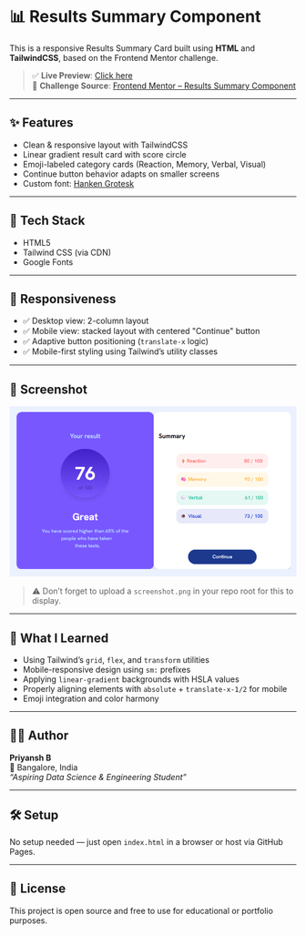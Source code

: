 # 📊 Results Summary Component

This is a responsive Results Summary Card built using **HTML** and **TailwindCSS**, based on the Frontend Mentor challenge.

> ✅ **Live Preview**: [Click here](https://your-username.github.io/your-repo-name/)  
> 🎯 **Challenge Source**: [Frontend Mentor – Results Summary Component](https://www.frontendmentor.io/challenges/results-summary-component-CE_K6s0maV)

---

## ✨ Features

- Clean & responsive layout with TailwindCSS
- Linear gradient result card with score circle
- Emoji-labeled category cards (Reaction, Memory, Verbal, Visual)
- Continue button behavior adapts on smaller screens
- Custom font: [Hanken Grotesk](https://fonts.google.com/specimen/Hanken+Grotesk)

---

## 🔧 Tech Stack

- HTML5
- Tailwind CSS (via CDN)
- Google Fonts

---

## 📱 Responsiveness

- ✅ Desktop view: 2-column layout
- ✅ Mobile view: stacked layout with centered "Continue" button
- ✅ Adaptive button positioning (`translate-x` logic)
- ✅ Mobile-first styling using Tailwind’s utility classes

---

## 📸 Screenshot

![Preview](screenshot.png)

> ⚠️ Don’t forget to upload a `screenshot.png` in your repo root for this to display.

---

## 🧠 What I Learned

- Using Tailwind’s `grid`, `flex`, and `transform` utilities
- Mobile-responsive design using `sm:` prefixes
- Applying `linear-gradient` backgrounds with HSLA values
- Properly aligning elements with `absolute` + `translate-x-1/2` for mobile
- Emoji integration and color harmony

---
## 🧑‍💻 Author

**Priyansh B**  
📍 Bangalore, India  
_“Aspiring Data Science & Engineering Student”_

---

## 🛠️ Setup

No setup needed — just open `index.html` in a browser or host via GitHub Pages.

---

## 📢 License

This project is open source and free to use for educational or portfolio purposes.


